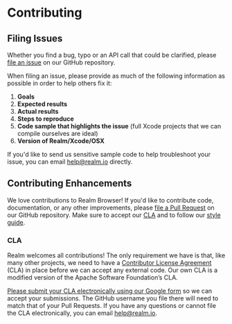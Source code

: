 # Contributing

## Filing Issues

Whether you find a bug, typo or an API call that could be clarified, please [file an issue](https://github.com/realm/realm-browser-osx/issues) on our GitHub repository.

When filing an issue, please provide as much of the following information as possible in order to help others fix it:

1. **Goals**
2. **Expected results**
3. **Actual results**
4. **Steps to reproduce**
5. **Code sample that highlights the issue** (full Xcode projects that we can compile ourselves are ideal)
6. **Version of Realm/Xcode/OSX**

If you'd like to send us sensitive sample code to help troubleshoot your issue, you can email <help@realm.io> directly.

## Contributing Enhancements

We love contributions to Realm Browser! If you'd like to contribute code, documentation, or any other improvements, please [file a Pull Request](https://github.com/realm/realm-cocoa/pulls) on our GitHub repository. Make sure to accept our [CLA](#CLA) and to follow our [style guide](https://github.com/realm/realm-cocoa/wiki/Objective-C-Style-Guide).

### CLA

Realm welcomes all contributions! The only requirement we have is that, like many other projects, we need to have a [Contributor License Agreement](https://en.wikipedia.org/wiki/Contributor_License_Agreement) (CLA) in place before we can accept any external code. Our own CLA is a modified version of the Apache Software Foundation’s CLA.

[Please submit your CLA electronically using our Google form](https://docs.google.com/forms/d/1bVp-Wp5nmNFz9Nx-ngTmYBVWVdwTyKj4T0WtfVm0Ozs/viewform?fbzx=4154977190905366979) so we can accept your submissions. The GitHub username you file there will need to match that of your Pull Requests. If you have any questions or cannot file the CLA electronically, you can email <help@realm.io>.
